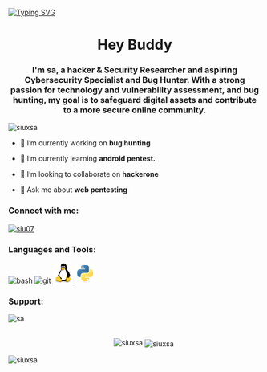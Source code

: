 <a href="https://git.io/typing-svg"><img src="https://readme-typing-svg.demolab.com?font=Fira+Code&duration=5075&pause=10&color=13F74D&center=true&multiline=true&random=true&width=435&lines=+Keep+learning+and+stay+focused;BUG+BOUNTY" alt="Typing SVG" /></a>

<h1 align="center">Hey Buddy</h1>
<h3 align="center">I'm sa, a hacker & Security Researcher and aspiring Cybersecurity Specialist and Bug Hunter. With a strong passion for technology and vulnerability assessment, and bug hunting, my goal is to safeguard digital assets and contribute to a more secure online community.</h3>

<p align="left"> <img src="https://komarev.com/ghpvc/?username=siuxsa&label=Profile%20views&color=0e75b6&style=flat" alt="siuxsa" /> </p>

- 🔭 I’m currently working on **bug hunting**

- 🌱 I’m currently learning **android pentest.**

- 👯 I’m looking to collaborate on **hackerone**

- 💬 Ask me about **web pentesting**

<h3 align="left">Connect with me:</h3>
<p align="left">
<a href="https://linkedin.com/in/siu07" target="blank"><img align="center" src="https://raw.githubusercontent.com/rahuldkjain/github-profile-readme-generator/master/src/images/icons/Social/linked-in-alt.svg" alt="siu07" height="30" width="40" /></a>
</p>

<h3 align="left">Languages and Tools:</h3>
<p align="left"> <a href="https://www.gnu.org/software/bash/" target="_blank" rel="noreferrer"> <img src="https://www.vectorlogo.zone/logos/gnu_bash/gnu_bash-icon.svg" alt="bash" width="40" height="40"/> </a> <a href="https://git-scm.com/" target="_blank" rel="noreferrer"> <img src="https://www.vectorlogo.zone/logos/git-scm/git-scm-icon.svg" alt="git" width="40" height="40"/> </a> <a href="https://www.linux.org/" target="_blank" rel="noreferrer"> <img src="https://raw.githubusercontent.com/devicons/devicon/master/icons/linux/linux-original.svg" alt="linux" width="40" height="40"/> </a> <a href="https://www.python.org" target="_blank" rel="noreferrer"> <img src="https://raw.githubusercontent.com/devicons/devicon/master/icons/python/python-original.svg" alt="python" width="40" height="40"/> </a> </p>

<h3 align="left">Support:</h3>
<p><a href="https://www.buymeacoffee.com/sa"> <img align="left" src="https://cdn.buymeacoffee.com/buttons/v2/default-yellow.png" height="50" width="210" alt="sa" /></a></p><br><br>

<p><img align="left" src="https://github-readme-stats.vercel.app/api/top-langs?username=siuxsa&show_icons=true&locale=en&layout=compact" alt="siuxsa" /></p>

<p>&nbsp;<img align="center" src="https://github-readme-stats.vercel.app/api?username=siuxsa&show_icons=true&locale=en" alt="siuxsa" /></p>

<p><img align="center" src="https://github-readme-streak-stats.herokuapp.com/?user=siuxsa007&" alt="siuxsa" /></p>
